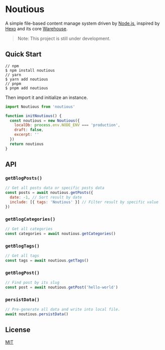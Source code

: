 # Noutious

A simple file-based content manage system driven by [Node.js](https://nodejs.org), inspired by [Hexo](https://hexo.io) and its core [Warehouse](https://github.com/hexojs/warehouse).

> Note: This project is still under development.

## Quick Start

```
// npm
$ npm install noutious
// yarn
$ yarn add noutious
// pnpm
$ pnpm add noutious
```

Then import it and initialize an instance.

```js
import Noutious from 'noutious'

function initNoutious() {
  const noutious = new Noutious({
    localDb: process.env.NODE_ENV === 'production',
    draft: false,
    excerpt: ''
  })
  return noutious
}
```

## API

### `getBlogPosts()`

```js
// Get all posts data or specific posts data
const posts = await noutious.getPosts({
  date: -1, // Sort result by date
  include: [{ tags: 'Noutious' }] // Filter result by specific value
})
```

### `getBlogCategories()`

```js
// Get all categories
const categories = await noutious.getCategories()
```

### `getBlogTags()`

```js
// Get all tags
const tags = await noutious.getTags()
```

### `getBlogPost()`

```js
// Find post by its slug
const post = await noutious.getPost('hello-world')
```

### `persistData()`

```js
// Pre-generate all data and write into local file.
await noutious.persistData()
```

## License

[MIT](https://github.com/s-complex/noutious/blob/main/LICENSE)
